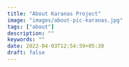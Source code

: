 ```yaml
---
title: "About Karanas Project"
image: "images/about-pic-karanas.jpg"
tags: ["about"]
description: ""
keywords: ""
date: 2022-04-03T12:54:59+05:30
draft: false
---
```

